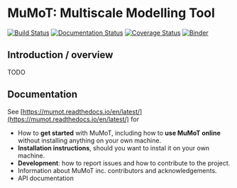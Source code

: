 # MuMoT: Multiscale Modelling Tool

[![Build Status](https://travis-ci.org/DiODeProject/MuMoT.svg)](https://travis-ci.org/DiODeProject/MuMoT)
[![Documentation Status](https://readthedocs.org/projects/mumot/badge/?version=latest)](https://mumot.readthedocs.io/en/latest/?badge=latest)
[![Coverage Status](https://codecov.io/github/DiODeProject/MuMoT/coverage.svg?branch=master)](https://codecov.io/gh/DiODeProject/MuMoT)
[![Binder](https://mybinder.org/badge.svg)](https://mybinder.org/v2/gh/DiODeProject/MuMoT/master?filepath=docs%2FMuMoTuserManual.ipynb)

## Introduction / overview

TODO

## Documentation

See [https://mumot.readthedocs.io/en/latest/](https://mumot.readthedocs.io/en/latest/) for

* How to **get started** with MuMoT, including how to **use MuMoT online** without installing anything on your own machine.
* **Installation instructions**, should you want to instal it on your own machine.
* **Development**: how to report issues and how to contribute to the project.
* Information about MuMoT inc. contributors and acknowledgements.
* API documentation 
